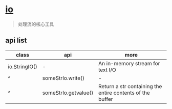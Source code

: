 # [io](https://docs.python.org/zh-cn/3/library/io.html)

> 处理流的核心工具

## api list

| class         | api                  | more                                                      |
| ------------- | -------------------- | --------------------------------------------------------- |
| io.StringIO() | -                    | An in-memory stream for text I/O                          |
| ^             | someStrIo.write()    | -                                                         |
| ^             | someStrIo.getvalue() | Return a str containing the entire contents of the buffer |
